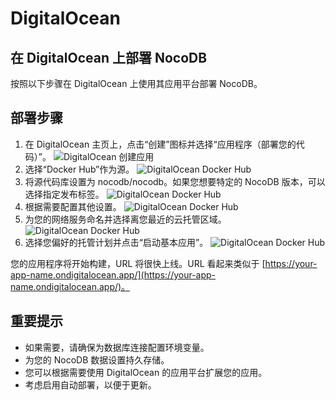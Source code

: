 # DigitalOcean

## 在 DigitalOcean 上部署 NocoDB

按照以下步骤在 DigitalOcean 上使用其应用平台部署 NocoDB。

## 部署步骤

1. 在 DigitalOcean 主页上，点击“创建”图标并选择“应用程序（部署您的代码）”。
![DigitalOcean 创建应用](https://user-images.githubusercontent.com/86527202/154790558-f8fe5580-5a58-412c-9c2e-145587712bf2.png)  
2. 选择“Docker Hub”作为源。
![DigitalOcean Docker Hub](https://user-images.githubusercontent.com/86527202/154790563-b5b6d5b4-0bdc-4718-8cea-0a7ee52f283b.png)
3. 将源代码库设置为 nocodb/nocodb。如果您想要特定的 NocoDB 版本，可以选择指定发布标签。
![DigitalOcean Docker Hub](https://user-images.githubusercontent.com/86527202/154790564-1dcb5e33-3a57-471a-a44c-835a410a0cb7.png)
4. 根据需要配置其他设置。
![DigitalOcean Docker Hub](https://user-images.githubusercontent.com/86527202/154790565-c0234b2e-ad50-4042-90b6-4f8798f1d585.png)
5. 为您的网络服务命名并选择离您最近的云托管区域。
![DigitalOcean Docker Hub](https://user-images.githubusercontent.com/86527202/154790567-a6e65e4e-9aa0-4edb-998e-da8803ad6e23.png)
6. 选择您偏好的托管计划并点击“启动基本应用”。
![DigitalOcean Docker Hub](https://user-images.githubusercontent.com/86527202/154790570-62044713-5cca-4d06-82ec-f3cc257218a1.png)

您的应用程序将开始构建，URL 将很快上线。URL 看起来类似于 [https://your-app-name.ondigitalocean.app/](https://your-app-name.ondigitalocean.app/)。

## 重要提示

- 如果需要，请确保为数据库连接配置环境变量。
- 为您的 NocoDB 数据设置持久存储。
- 您可以根据需要使用 DigitalOcean 的应用平台扩展您的应用。
- 考虑启用自动部署，以便于更新。